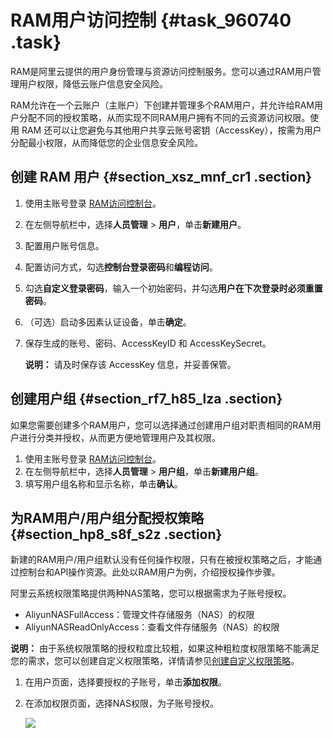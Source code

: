 # RAM用户访问控制 {#task_960740 .task}

RAM是阿里云提供的用户身份管理与资源访问控制服务。您可以通过RAM用户管理用户权限，降低云账户信息安全风险。

RAM允许在一个云账户（主账户）下创建并管理多个RAM用户，并允许给RAM用户分配不同的授权策略，从而实现不同RAM用户拥有不同的云资源访问权限。使用 RAM 还可以让您避免与其他用户共享云账号密钥（AccessKey），按需为用户分配最小权限，从而降低您的企业信息安全风险。

## 创建 RAM 用户 {#section_xsz_mnf_cr1 .section}

1.  使用主账号登录 [RAM访问控制台](https://ram.console.aliyun.com/overview)。
2.  在左侧导航栏中，选择**人员管理** \> **用户**，单击**新建用户**。
3.  配置用户账号信息。
4.  配置访问方式，勾选**控制台登录密码**和**编程访问**。
5.  勾选**自定义登录密码**，输入一个初始密码，并勾选**用户在下次登录时必须重置密码**。
6.  （可选）启动多因素认证设备，单击**确定**。
7.  保存生成的账号、密码、AccessKeyID 和 AccessKeySecret。

    **说明：** 请及时保存该 AccessKey 信息，并妥善保管。


## 创建用户组 {#section_rf7_h85_lza .section}

如果您需要创建多个RAM用户，您可以选择通过创建用户组对职责相同的RAM用户进行分类并授权，从而更方便地管理用户及其权限。

1.  使用主账号登录 [RAM访问控制台](https://ram.console.aliyun.com/overview)。
2.  在左侧导航栏中，选择**人员管理** \> **用户组**，单击**新建用户组**。
3.  填写用户组名称和显示名称，单击**确认**。

## 为RAM用户/用户组分配授权策略 {#section_hp8_s8f_s2z .section}

新建的RAM用户/用户组默认没有任何操作权限，只有在被授权策略之后，才能通过控制台和API操作资源。此处以RAM用户为例，介绍授权操作步骤。

阿里云系统权限策略提供两种NAS策略，您可以根据需求为子账号授权。

-   AliyunNASFullAccess：管理文件存储服务（NAS）的权限
-   AliyunNASReadOnlyAccess：查看文件存储服务（NAS）的权限

**说明：** 由于系统权限策略的授权粒度比较粗，如果这种粗粒度权限策略不能满足您的需求，您可以创建自定义权限策略，详情请参见[创建自定义权限策略](cn.zh-CN/控制台用户指南/管理权限/创建自定义权限策略.md#)。

1.  在用户页面，选择要授权的子账号，单击**添加权限**。
2.  在添加权限页面，选择NAS权限，为子账号授权。

    ![](http://static-aliyun-doc.oss-cn-hangzhou.aliyuncs.com/assets/img/518950/156292591049216_zh-CN.png)


